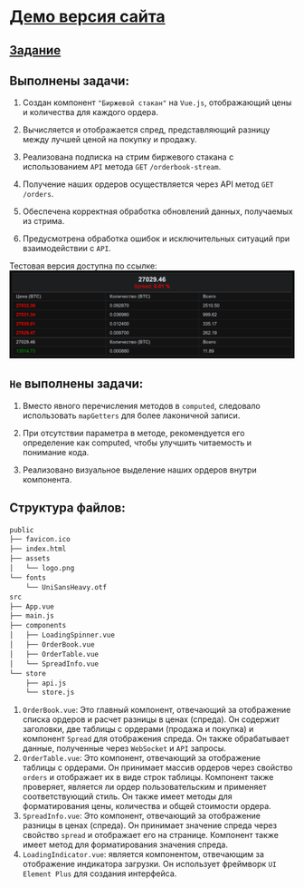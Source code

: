 # [Демо версия сайта](https://order-btc-vue3.vercel.app/)

## [Задание](./doc/README.md)

## Выполнены задачи:

1. Создан компонент `"Биржевой стакан"` на `Vue.js`, отображающий цены и количества для каждого ордера.

1. Вычисляется и отображается спред, представляющий разницу между лучшей ценой на покупку и продажу.

1. Реализована подписка на стрим биржевого стакана с использованием `API` метода `GET` `/orderbook-stream`.

1. Получение наших ордеров осуществляется через API метод `GET` `/orders`.

1. Обеспечена корректная обработка обновлений данных, получаемых из стрима.

1. Предусмотрена обработка ошибок и исключительных ситуаций при взаимодействии с `API`.

Тестовая версия доступна по ссылке:
[![Ссылка на тестовую версию](./doc/show.png)](https://order-btc-vue3.vercel.app/)

## `Не` выполнены задачи:

1.  Вместо явного перечисления методов в `computed`, следовало использовать `mapGetters` для более лаконичной записи.

2.  При отсутствии параметра в методе, рекомендуется его определение как computed, чтобы улучшить читаемость и понимание кода.

3.  Реализовано визуальное выделение наших ордеров внутри компонента.

## Структура файлов:

```bash
public
├── favicon.ico
├── index.html
├── assets
│   └── logo.png
└── fonts
    └── UniSansHeavy.otf
src
├── App.vue
├── main.js
├── components
│   ├── LoadingSpinner.vue
│   ├── OrderBook.vue
│   ├── OrderTable.vue
│   └── SpreadInfo.vue
└── store
    ├── api.js
    └── store.js
```

1. `OrderBook.vue`: Это главный компонент, отвечающий за отображение списка ордеров и расчет разницы в ценах (спреда). Он содержит заголовки, две таблицы с ордерами (продажа и покупка) и компонент `Spread` для отображения спреда. Он также обрабатывает данные, полученные через `WebSocket` и `API` запросы.
2. `OrderTable.vue`: Это компонент, отвечающий за отображение таблицы с ордерами. Он принимает массив ордеров через свойство `orders` и отображает их в виде строк таблицы. Компонент также проверяет, является ли ордер пользовательским и применяет соответствующий стиль. Он также имеет методы для форматирования цены, количества и общей стоимости ордера.
3. `SpreadInfo.vue`: Это компонент, отвечающий за отображение разницы в ценах (спреда). Он принимает значение спреда через свойство `spread` и отображает его на странице. Компонент также имеет метод для форматирования значения спреда.
4. `LoadingIndicator.vue`: является компонентом, отвечающим за отображение индикатора загрузки. Он использует фреймворк `UI Element Plus` для создания интерфейса.

